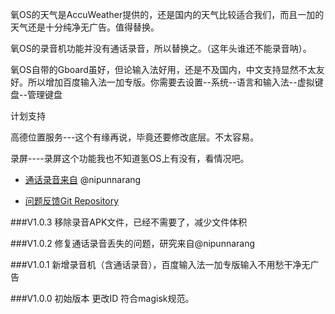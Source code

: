氧OS的天气是AccuWeather提供的，还是国内的天气比较适合我们，而且一加的天气还是十分纯净无广告。值得替换。

氧OS的录音机功能并没有通话录音，所以替换之。（这年头谁还不能录音呐）。

氧OS自带的Gboard虽好，但论输入法好用，还是不及国内，中文支持显然不太友好。所以增加百度输入法一加专版。你需要去设置--系统--语言和输入法--虚拟键盘--管理键盘


计划支持

高德位置服务---这个有缘再说，毕竟还要修改底层。不太容易。

录屏----录屏这个功能我也不知道氢OS上有没有，看情况吧。




* [通话录音来自](https://github.com/Magisk-Modules-Repo/oosnativecallrecordingenabler) @nipunnarang

* [问题反馈Git Repository](https://github.com/Magisk-Modules-Repo/OnePlusOxygenOSBACKChinaWeather/issues/new)


###V1.0.3 移除录音APK文件，已经不需要了，减少文件体积

###V1.0.2 修复通话录音丢失的问题，研究来自@nipunnarang

###V1.0.1 新增录音机（含通话录音），百度输入法一加专版输入不用愁干净无广告

###V1.0.0 初始版本 更改ID 符合magisk规范。
